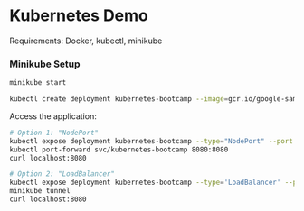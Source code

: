 # Kubernetes Demo

Requirements: Docker, kubectl, minikube

### Minikube Setup

```sh
minikube start
```

```sh
kubectl create deployment kubernetes-bootcamp --image=gcr.io/google-samples/kubernetes-bootcamp:v1
```

Access the application:

```sh
# Option 1: "NodePort"
kubectl expose deployment kubernetes-bootcamp --type="NodePort" --port 8080
kubectl port-forward svc/kubernetes-bootcamp 8080:8080
curl localhost:8080

# Option 2: "LoadBalancer"
kubectl expose deployment kubernetes-bootcamp --type='LoadBalancer' --port=8080
minikube tunnel
curl localhost:8080
```

